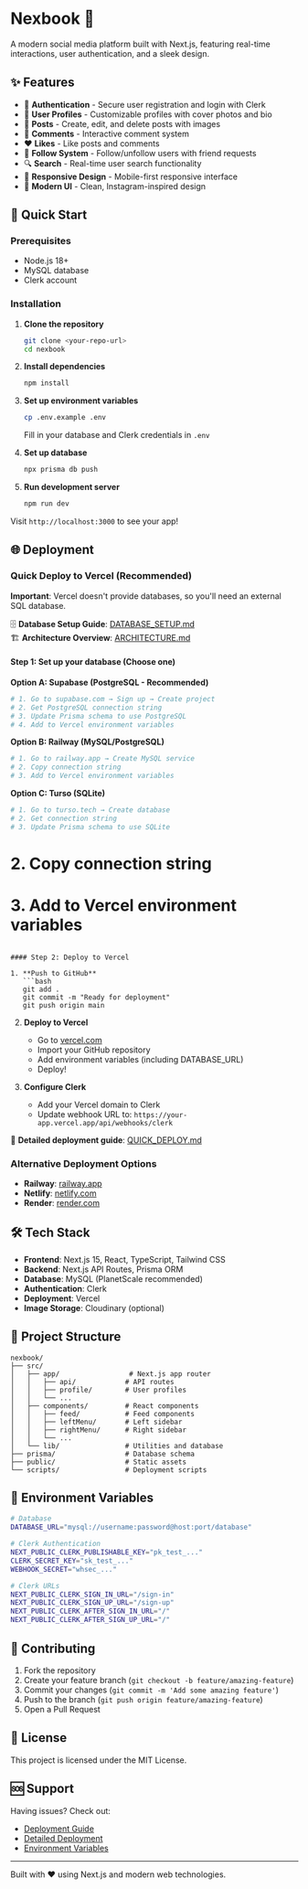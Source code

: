 # Nexbook 📱

A modern social media platform built with Next.js, featuring real-time interactions, user authentication, and a sleek design.

## ✨ Features

- 🔐 **Authentication** - Secure user registration and login with Clerk
- 👤 **User Profiles** - Customizable profiles with cover photos and bio
- 📝 **Posts** - Create, edit, and delete posts with images
- 💬 **Comments** - Interactive comment system
- ❤️ **Likes** - Like posts and comments
- 👥 **Follow System** - Follow/unfollow users with friend requests
- 🔍 **Search** - Real-time user search functionality
- 📱 **Responsive Design** - Mobile-first responsive interface
- 🎨 **Modern UI** - Clean, Instagram-inspired design

## 🚀 Quick Start

### Prerequisites
- Node.js 18+ 
- MySQL database
- Clerk account

### Installation

1. **Clone the repository**
   ```bash
   git clone <your-repo-url>
   cd nexbook
   ```

2. **Install dependencies**
   ```bash
   npm install
   ```

3. **Set up environment variables**
   ```bash
   cp .env.example .env
   ```
   Fill in your database and Clerk credentials in `.env`

4. **Set up database**
   ```bash
   npx prisma db push
   ```

5. **Run development server**
   ```bash
   npm run dev
   ```

Visit `http://localhost:3000` to see your app!

## 🌐 Deployment

### Quick Deploy to Vercel (Recommended)

**Important**: Vercel doesn't provide databases, so you'll need an external SQL database.

🗄️ **Database Setup Guide**: [DATABASE_SETUP.md](./DATABASE_SETUP.md)  
🏗️ **Architecture Overview**: [ARCHITECTURE.md](./ARCHITECTURE.md)

#### Step 1: Set up your database (Choose one)

**Option A: Supabase (PostgreSQL - Recommended)**
```bash
# 1. Go to supabase.com → Sign up → Create project
# 2. Get PostgreSQL connection string
# 3. Update Prisma schema to use PostgreSQL
# 4. Add to Vercel environment variables
```

**Option B: Railway (MySQL/PostgreSQL)**
```bash
# 1. Go to railway.app → Create MySQL service
# 2. Copy connection string  
# 3. Add to Vercel environment variables
```

**Option C: Turso (SQLite)**
```bash
# 1. Go to turso.tech → Create database
# 2. Get connection string
# 3. Update Prisma schema to use SQLite
```
# 2. Copy connection string
# 3. Add to Vercel environment variables
```

#### Step 2: Deploy to Vercel

1. **Push to GitHub**
   ```bash
   git add .
   git commit -m "Ready for deployment"
   git push origin main
   ```

2. **Deploy to Vercel**
   - Go to [vercel.com](https://vercel.com)
   - Import your GitHub repository
   - Add environment variables (including DATABASE_URL)
   - Deploy!

3. **Configure Clerk**
   - Add your Vercel domain to Clerk
   - Update webhook URL to: `https://your-app.vercel.app/api/webhooks/clerk`

📖 **Detailed deployment guide**: [QUICK_DEPLOY.md](./QUICK_DEPLOY.md)

### Alternative Deployment Options

- **Railway**: [railway.app](https://railway.app)
- **Netlify**: [netlify.com](https://netlify.com)
- **Render**: [render.com](https://render.com)

## 🛠️ Tech Stack

- **Frontend**: Next.js 15, React, TypeScript, Tailwind CSS
- **Backend**: Next.js API Routes, Prisma ORM
- **Database**: MySQL (PlanetScale recommended)
- **Authentication**: Clerk
- **Deployment**: Vercel
- **Image Storage**: Cloudinary (optional)

## 📁 Project Structure

```
nexbook/
├── src/
│   ├── app/                 # Next.js app router
│   │   ├── api/            # API routes
│   │   ├── profile/        # User profiles
│   │   └── ...
│   ├── components/         # React components
│   │   ├── feed/           # Feed components
│   │   ├── leftMenu/       # Left sidebar
│   │   ├── rightMenu/      # Right sidebar
│   │   └── ...
│   └── lib/                # Utilities and database
├── prisma/                 # Database schema
├── public/                 # Static assets
└── scripts/                # Deployment scripts
```

## 🔧 Environment Variables

```bash
# Database
DATABASE_URL="mysql://username:password@host:port/database"

# Clerk Authentication
NEXT_PUBLIC_CLERK_PUBLISHABLE_KEY="pk_test_..."
CLERK_SECRET_KEY="sk_test_..."
WEBHOOK_SECRET="whsec_..."

# Clerk URLs
NEXT_PUBLIC_CLERK_SIGN_IN_URL="/sign-in"
NEXT_PUBLIC_CLERK_SIGN_UP_URL="/sign-up"
NEXT_PUBLIC_CLERK_AFTER_SIGN_IN_URL="/"
NEXT_PUBLIC_CLERK_AFTER_SIGN_UP_URL="/"
```

## 🤝 Contributing

1. Fork the repository
2. Create your feature branch (`git checkout -b feature/amazing-feature`)
3. Commit your changes (`git commit -m 'Add some amazing feature'`)
4. Push to the branch (`git push origin feature/amazing-feature`)
5. Open a Pull Request

## 📄 License

This project is licensed under the MIT License.

## 🆘 Support

Having issues? Check out:
- [Deployment Guide](./QUICK_DEPLOY.md)
- [Detailed Deployment](./DEPLOYMENT.md)
- [Environment Variables](./.env.example)

---

Built with ❤️ using Next.js and modern web technologies.

